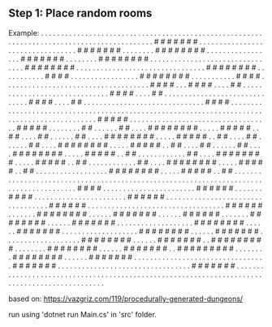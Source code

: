## Step 1: Place random rooms

Example:
. . . . . . . . . . . . . . . . . . . . . . . . . . . . . . . . . . . . . . . . 
. . . . . . . . . . . . . . . . . . . . . . . . . . . . . . . . . . . . . . . .
. . . . . . . . . . . # # # # # # # . . . . . . . . . . . . . . . . . . . . . .
. . . . . . . . . . . # # # # # # # . . . . . . . . # # # # # # # # . . . . . .
. . . . . . . . . . . # # # # # # # . . . . . . . . # # # # # # # # . . . . . .
. . . . . . . . . . . . . . . . . . . . . . . . . . # # # # # # # # . . . . . . 
. . . . . . . . . . . . . . . . . . . . . . . . . . # # # # # # # # . . . . . .
. . . . . # # # # . . . . . . . . . . . . . . . . . # # # # # # # # . . . . . .
. . . . . # # # # . . . . . . . . . . . . . . . . . . . . . . . . . . . . . . .
. . . . . # # # # . . . # # # # . . . . # # . . . . . . . . . . . . . . . . . .
. . . . . . . . . . . . # # # # . . . . # # . . . . . . . . . . . . . . . . . .
. . . . . . . . . . . . # # # # . . . . # # . . . . . . . . . . . . . . . . . .
. . . . . . . . . . . . # # # # . . . . . . . . . . . . . . . . . . . . . . . .
. . . . . . . . . . . . . . . . . . . . . . . . . . . . . . . . . . . . . . . .
. . . . . . . . . . . . . . . . . . . . . . . . . . . . . # # # # # . . . . . .
. . . . . . . . . . . . . . . . . . . . . . . . . . . . . # # # # # . . . . . . 
. . # # . . . . . . # # . . . . # # # # # # # # . . . . . # # # # # . . # # . .
. . # # . . . . . . # # . . . . # # # # # # # # . . . . . # # # # # . . # # . .
. . # # . . . . . . # # . . . . # # # # # # # # . . . . . # # # # # . . # # . .
. . # # . . . . . . # # . . . . # # # # # # # # . . . . . # # # # # . . # # . .
. . . . . . . . . . # # . . . . # # # # # # # # . . . . . # # # # # . . # # . .
. . . . . . . . . . # # . . . . # # # # # # # # . . . . . # # # # # . . # # . .
. . . . . . . . . . . . . . . . # # # # # # # # . . . . . # # # # # . . # # . .
. . . . . . . . . . . . . . . . . . . . . . . . . . . . . . . . . . . . . . . .
. . . . . . . . . . . . . . . . . . . . . . . . . . . . . . . . . . . . . . . . 
. . . . . # # # # . . . . . . . . . . . . . . . . . . . . . . . # # # # # # . .
. . . . . # # # # . . . . . . . . . . . . . . . . . . . . . . . # # # # # # . .
. . . . . . . . . . . . . . . . . . . . . . . . . . . . . . . . # # # # # # . .
. . . . . . . . . . . . . . . . . . . . . . . . . . . . . . . . # # # # # # . .
. . . . . # # # # # # # # . . . . . . # # # # # # # . . . . . . # # # # # # . .
. . . . . # # # # # # # # . . . . . . # # # # # # # . . . . . . . . . . . . . .
. . . . . # # # # # # # # . . . . . . # # # # # # # . . . . . . . . . . . . . .
. . . . . # # # # # # # # . . . . . . # # # # # # # . . . . . . . . . . . . . .
. . . . . # # # # # # # # . . . . . . # # # # # # # . . # # # # # # # # # . . .
. . . . . # # # # # # # # . . . . . . # # # # # # # . . # # # # # # # # # . . .
. . . . . # # # # # # # # . . . . . . # # # # # # # . . . . . . . . . . . . . . 
. . . . . . . . . . . . . . . . . . . # # # # # # # . . . . . . . . . . . . . .
. . . . . . . . . . . . . . . . . . . # # # # # # # . . . . . . . . . . . . . .
. . . . . . . . . . . . . . . . . . . . . . . . . . . . . . . . . . . . . . . .
. . . . . . . . . . . . . . . . . . . . . . . . . . . . . . . . . . . . . . . .

based on: 
https://vazgriz.com/119/procedurally-generated-dungeons/

run using 'dotnet run Main.cs' in 'src' folder.